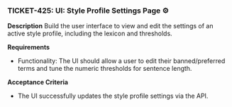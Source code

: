 ### TICKET-425: UI: Style Profile Settings Page ⚙️

**Description**
Build the user interface to view and edit the settings of an active style profile, including the lexicon and thresholds.

**Requirements**
- Functionality: The UI should allow a user to edit their banned/preferred terms and tune the numeric thresholds for sentence length.

**Acceptance Criteria**
- The UI successfully updates the style profile settings via the API. 